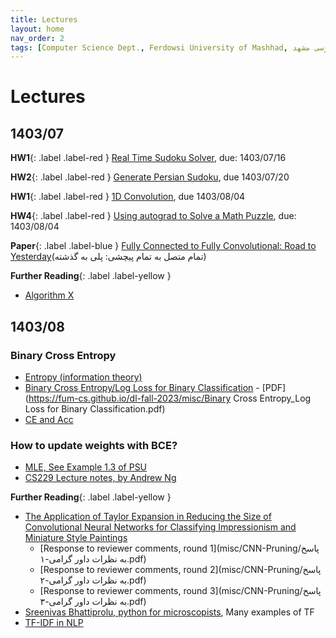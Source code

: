```yaml
---
title: Lectures
layout: home
nav_order: 2
tags: [Computer Science Dept., Ferdowsi University of Mashhad, علوم کامپیوتر دانشگاه فردوسی مشهد]
---
```


# Lectures

## 1403/07

**HW1**{: .label .label-red } [Real Time Sudoku Solver](https://vu.um.ac.ir/mod/assign/view.php?id=523061), due: 1403/07/16

**HW2**{: .label .label-red } [Generate Persian Sudoku](https://vu.um.ac.ir/mod/assign/view.php?id=523066), due 1403/07/20

**HW1**{: .label .label-red } [1D Convolution](https://vu.um.ac.ir/mod/assign/view.php?id=523084), due 1403/08/04

**HW4**{: .label .label-red } [Using autograd to Solve a Math Puzzle](https://vu.um.ac.ir/mod/assign/view.php?id=523075), due: 1403/08/04

**Paper**{: .label .label-blue } [Fully Connected to Fully Convolutional: Road to Yesterday](https://github.com/mamintoosi/FC2FC)(تمام متصل به تمام پیچشی: پلی به گذشته)


**Further Reading**{: .label .label-yellow }
* [Algorithm X](https://mamintoosi.github.io/slides/topics/DLX/DLX.html)


## 1403/08

### Binary Cross Entropy

* [Entropy (information theory)](https://fa.wikipedia.org/wiki/%D8%A2%D9%86%D8%AA%D8%B1%D9%88%D9%BE%DB%8C_%D8%A7%D8%B7%D9%84%D8%A7%D8%B9%D8%A7%D8%AA)
* [Binary Cross Entropy/Log Loss for Binary Classification](https://www.analyticsvidhya.com/blog/2021/03/binary-cross-entropy-log-loss-for-binary-classification/) - [PDF](https://fum-cs.github.io/dl-fall-2023/misc/Binary Cross Entropy_Log Loss for Binary Classification.pdf)
* [CE and Acc](https://fum-cs.github.io/dl-fall-2023/misc/LossAccExample.png)

### How to update weights with BCE?

* [MLE, See Example 1.3 of PSU](https://online.stat.psu.edu/stat415/lesson/1/1.2)
* [CS229 Lecture notes, by Andrew Ng](https://www.dropbox.com/scl/fi/2rleml0djetrr6awau5ry/cs229-notes1-LogisticRegression.pdf?rlkey=bwowx5yxx6am49wkjmw7b2mhi&st=9hqecs53&dl=0)


**Further Reading**{: .label .label-yellow }
* [The Application of Taylor Expansion in Reducing the Size of Convolutional Neural Networks for Classifying Impressionism and Miniature Style Paintings](https://math-sci.ui.ac.ir/article_25351.html)
    - [Response to reviewer comments, round 1](misc/CNN-Pruning/پاسخ به نظرات داور گرامی-۱.pdf)
    - [Response to reviewer comments, round 2](misc/CNN-Pruning/پاسخ به نظرات داور گرامی-۲.pdf)
    - [Response to reviewer comments, round 3](misc/CNN-Pruning/پاسخ به نظرات داور گرامی-۳.pdf)
* [Sreenivas Bhattiprolu, python for microscopists](https://github.com/bnsreenu/python_for_microscopists), Many examples of TF
* [TF-IDF in NLP](https://www.dropbox.com/s/47s8r64yt41186q/TFIDF.zip?dl=1)
